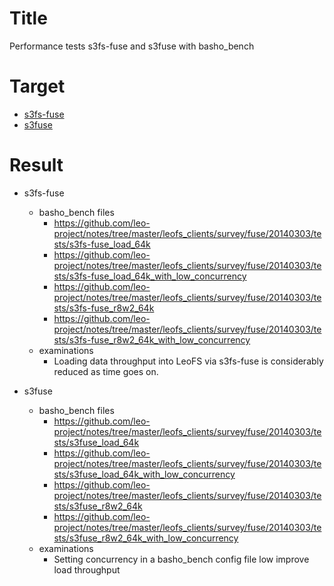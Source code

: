 Title
=====
Performance tests s3fs-fuse and s3fuse with basho_bench

Target
======
* [s3fs-fuse](https://github.com/s3fs-fuse/s3fs-fuse)
* [s3fuse](https://code.google.com/p/s3fuse/)

Result
======
* s3fs-fuse
    * basho_bench files 
        * https://github.com/leo-project/notes/tree/master/leofs_clients/survey/fuse/20140303/tests/s3fs-fuse_load_64k
        * https://github.com/leo-project/notes/tree/master/leofs_clients/survey/fuse/20140303/tests/s3fs-fuse_load_64k_with_low_concurrency
        * https://github.com/leo-project/notes/tree/master/leofs_clients/survey/fuse/20140303/tests/s3fs-fuse_r8w2_64k
        * https://github.com/leo-project/notes/tree/master/leofs_clients/survey/fuse/20140303/tests/s3fs-fuse_r8w2_64k_with_low_concurrency
    *  examinations
        * Loading data throughput into LeoFS via s3fs-fuse is considerably reduced as time goes on.

* s3fuse
    * basho_bench files 
        * https://github.com/leo-project/notes/tree/master/leofs_clients/survey/fuse/20140303/tests/s3fuse_load_64k
        * https://github.com/leo-project/notes/tree/master/leofs_clients/survey/fuse/20140303/tests/s3fuse_load_64k_with_low_concurrency
        * https://github.com/leo-project/notes/tree/master/leofs_clients/survey/fuse/20140303/tests/s3fuse_r8w2_64k
        * https://github.com/leo-project/notes/tree/master/leofs_clients/survey/fuse/20140303/tests/s3fuse_r8w2_64k_with_low_concurrency
    *  examinations
        * Setting concurrency in a basho_bench config file low improve load throughput  


